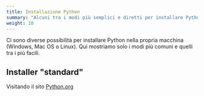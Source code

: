 ```yaml
---
title: Installazione Python
summary: "Alcuni tra i modi più semplici e diretti per installare Python sulla propria macchina di sviluppo."
weight: 10
---
```


Ci sono diverse possibilità per installare Python nella propria macchina
(Windows, Mac OS o Linux). Qui mostriamo solo i modi più comuni e quelli
tra i più facili.


## Installer "standard"
Visitando il sito [Python.org](https://www.python.org/)
